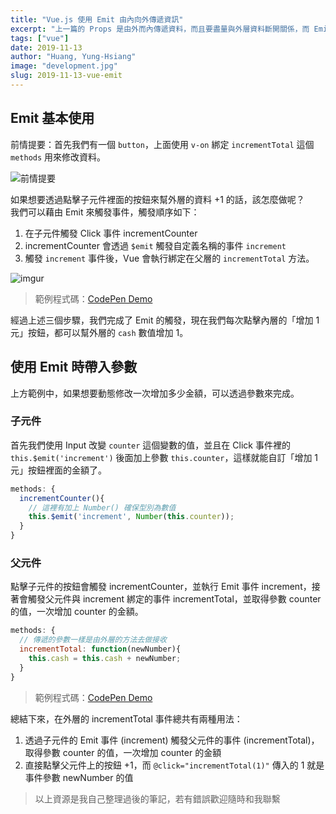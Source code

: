 ```yaml
---
title: "Vue.js 使用 Emit 由內向外傳遞資訊"
excerpt: "上一篇的 Props 是由外而內傳遞資料，而且要盡量與外層資料斷開關係，而 Emit 則是把資料由內向外傳遞。"
tags: ["vue"]
date: 2019-11-13
author: "Huang, Yung-Hsiang"
image: "development.jpg"
slug: 2019-11-13-vue-emit
---
```


## Emit 基本使用

前情提要：首先我們有一個 `button`，上面使用 `v-on` 綁定 `incrementTotal` 這個 `methods` 用來修改資料。

![前情提要](https://i.imgur.com/hMf0LrZ.png)

如果想要透過點擊子元件裡面的按鈕來幫外層的資料 +1 的話，該怎麼做呢？  
我們可以藉由 Emit 來觸發事件，觸發順序如下：

1. 在子元件觸發 Click 事件 incrementCounter
2. incrementCounter 會透過 `$emit` 觸發自定義名稱的事件 `increment`
3. 觸發 `increment` 事件後，Vue 會執行綁定在父層的 `incrementTotal` 方法。

![imgur](https://i.imgur.com/vKE2XyN.png)

> 範例程式碼：[CodePen Demo](https://codepen.io/Sealman/pen/BaaOPbQ)

經過上述三個步驟，我們完成了 Emit 的觸發，現在我們每次點擊內層的「增加 1 元」按鈕，都可以幫外層的 `cash` 數值增加 1。

## 使用 Emit 時帶入參數

上方範例中，如果想要動態修改一次增加多少金額，可以透過參數來完成。

### 子元件

首先我們使用 Input 改變 `counter` 這個變數的值，並且在 Click 事件裡的 `this.$emit('increment')` 後面加上參數 `this.counter`，這樣就能自訂「增加 1 元」按鈕裡面的金額了。

```javascript
methods: {
  incrementCounter(){
    // 這裡有加上 Number() 確保型別為數值
    this.$emit('increment', Number(this.counter));
  }
}
```

### 父元件

點擊子元件的按鈕會觸發 incrementCounter，並執行 Emit 事件 increment，接著會觸發父元件與 increment 綁定的事件 incrementTotal，並取得參數 counter 的值，一次增加 counter 的金額。

```javascript
methods: {
  // 傳遞的參數一樣是由外層的方法去做接收
  incrementTotal: function(newNumber){
    this.cash = this.cash + newNumber;
  }
}
```

> 範例程式碼：[CodePen Demo](https://codepen.io/Sealman/pen/oNNPQYQ)

總結下來，在外層的 incrementTotal 事件總共有兩種用法：

1. 透過子元件的 Emit 事件 (increment) 觸發父元件的事件 (incrementTotal)，取得參數 counter 的值，一次增加 counter 的金額
2. 直接點擊父元件上的按鈕 +1，而 `@click="incrementTotal(1)"` 傳入的 1 就是事件參數 newNumber 的值

> 以上資源是我自己整理過後的筆記，若有錯誤歡迎隨時和我聯繫
